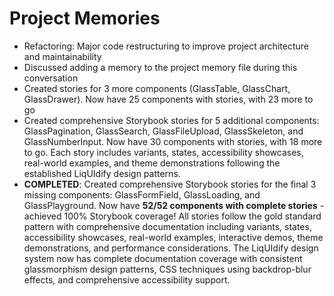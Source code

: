 # Project Memories

- Refactoring: Major code restructuring to improve project architecture and maintainability
- Discussed adding a memory to the project memory file during this conversation
- Created stories for 3 more components (GlassTable, GlassChart, GlassDrawer). Now have 25 components with stories, with 23 more to go
- Created comprehensive Storybook stories for 5 additional components: GlassPagination, GlassSearch, GlassFileUpload, GlassSkeleton, and GlassNumberInput. Now have 30 components with stories, with 18 more to go. Each story includes variants, states, accessibility showcases, real-world examples, and theme demonstrations following the established LiqUIdify design patterns.
- **COMPLETED**: Created comprehensive Storybook stories for the final 3 missing components: GlassFormField, GlassLoading, and GlassPlayground. Now have **52/52 components with complete stories** - achieved 100% Storybook coverage! All stories follow the gold standard pattern with comprehensive documentation including variants, states, accessibility showcases, real-world examples, interactive demos, theme demonstrations, and performance considerations. The LiqUIdify design system now has complete documentation coverage with consistent glassmorphism design patterns, CSS techniques using backdrop-blur effects, and comprehensive accessibility support.